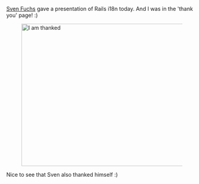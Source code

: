 [Sven Fuchs](http://workingwithrails.com/person/9963-sven-fuchs) gave a presentation of Rails i18n today. And I was in the 'thank you' page! :)

<figure class="ir_black"><img title="rails-i18n-presentation" src="/cam.jpg" alt="I am thanked" width="500" height="375"></figure>

Nice to see that Sven also thanked himself :)
